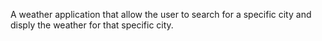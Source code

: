 A weather application that allow the user to search for a specific city and disply the weather for that specific city.